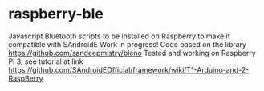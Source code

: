 # raspberry-ble
Javascript Bluetooth scripts to be installed on Raspberry to make it compatible with SAndroidE
Work in progress!
Code based on the library https://github.com/sandeepmistry/bleno
Tested and working on Raspberry Pi 3, see tutorial at link https://github.com/SAndroidEOfficial/framework/wiki/T1-Arduino-and-2-RaspBerry
